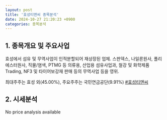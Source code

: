 ```yaml
---
layout: post
title: '효성티앤씨 종목분석'
date: 2024-10-27 21:20:23 +0900
categories: 종목분석
---
```


## 1. 종목개요 및 주요사업

효성에서 섬유 및 무역사업이 인적분할되어 재상장된 업체. 스판덱스, 나일론원사, 폴리에스터원사, 직물/염색, PTMG 등 의류용, 산업용 섬유사업과, 철강 및 화학제품 Trading, NF3 및 타이어보강재 판매 등의 무역사업 등을 영위.

최대주주는 효성 외(45.00%), 주요주주는 국민연금공단(9.91%)
[#효성티앤씨](#)

## 2. 시세분석

No price analysis available
